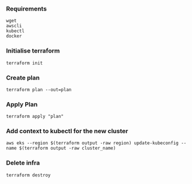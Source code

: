 ### Requirements

    wget
    awscli
    kubectl
    docker

### Initialise terraform

    terraform init

### Create plan

    terraform plan --out=plan

### Apply Plan

    terraform apply "plan"

### Add context to kubectl for the new cluster

    aws eks --region $(terraform output -raw region) update-kubeconfig --name $(terraform output -raw cluster_name)


### Delete infra

    terraform destroy
